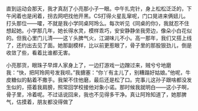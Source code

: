 直到运动会那天，我才真刮了小亮那小子一眼。中午扎完针，身上松松泛泛的，下午闲着也是闲着，拐去网吧找他开黑。CS打得火星乱窜呢，门口晃进来俩妞儿。打头那位——嚯，不就是我小学同桌阿玲么。每次听见《同桌的你》，我就忍不住想起她。小学那几年，她长得水灵，模样乖巧，安安静静坐我旁边，像朵小白花似的。但我心里门儿清——这丫头脾气火，江湖味儿不小。高一那年，我们又搭上线了，还约出去见了面。她那副模样，比以前更惹眼了，骨子里的那股狠劲儿，倒是收敛了些，看着比谁都无害。

小亮那货，眼珠子早焊人家身上了，一边打游戏一边蹭过来，贼兮兮地磨我：“快，把阿玲网号发我呗。”我搪塞：“你丫有主儿了，别糟蹋好姑娘。”他呢，牛皮糖似的黏着不撒手。我架不住他磨，最后还是松了口。完事儿这孙子跟啥都没发生似的，搭着我肩膀，照常回学校接他对象小诺。那时候我就明白——这小子啊，骨子里，冷着呢。不过话说回来，我也不见得多干净。真让阿玲知道了，她那脾气，估摸着，朋友都没得做了

